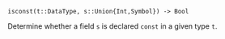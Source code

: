 ```
isconst(t::DataType, s::Union{Int,Symbol}) -> Bool
```

Determine whether a field `s` is declared `const` in a given type `t`.
